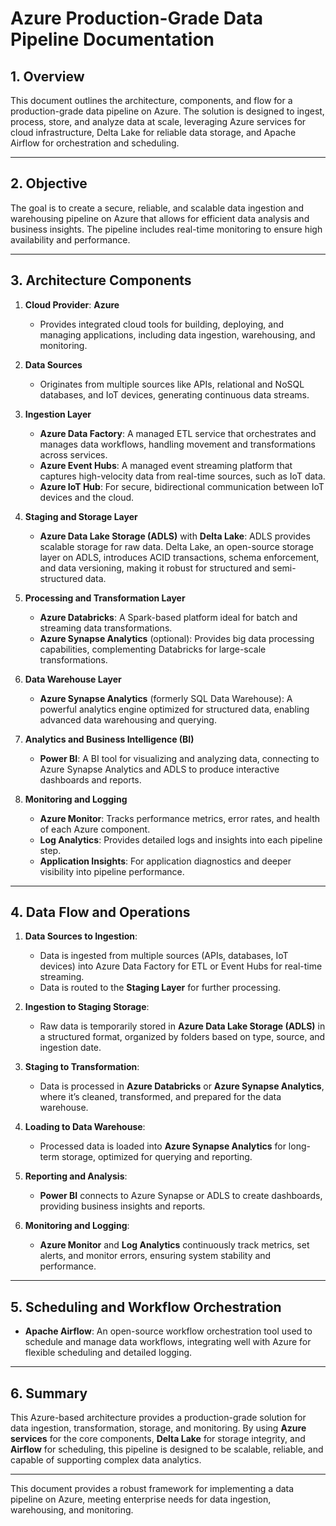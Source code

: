 
# Azure Production-Grade Data Pipeline Documentation

## 1. Overview

This document outlines the architecture, components, and flow for a production-grade data pipeline on Azure. The solution is designed to ingest, process, store, and analyze data at scale, leveraging Azure services for cloud infrastructure, Delta Lake for reliable data storage, and Apache Airflow for orchestration and scheduling.

---

## 2. Objective

The goal is to create a secure, reliable, and scalable data ingestion and warehousing pipeline on Azure that allows for efficient data analysis and business insights. The pipeline includes real-time monitoring to ensure high availability and performance.

---

## 3. Architecture Components

1. **Cloud Provider**: **Azure**
   - Provides integrated cloud tools for building, deploying, and managing applications, including data ingestion, warehousing, and monitoring.

2. **Data Sources**
   - Originates from multiple sources like APIs, relational and NoSQL databases, and IoT devices, generating continuous data streams.

3. **Ingestion Layer**
   - **Azure Data Factory**: A managed ETL service that orchestrates and manages data workflows, handling movement and transformations across services.
   - **Azure Event Hubs**: A managed event streaming platform that captures high-velocity data from real-time sources, such as IoT data.
   - **Azure IoT Hub**: For secure, bidirectional communication between IoT devices and the cloud.

4. **Staging and Storage Layer**
   - **Azure Data Lake Storage (ADLS)** with **Delta Lake**: ADLS provides scalable storage for raw data. Delta Lake, an open-source storage layer on ADLS, introduces ACID transactions, schema enforcement, and data versioning, making it robust for structured and semi-structured data.

5. **Processing and Transformation Layer**
   - **Azure Databricks**: A Spark-based platform ideal for batch and streaming data transformations.
   - **Azure Synapse Analytics** (optional): Provides big data processing capabilities, complementing Databricks for large-scale transformations.

6. **Data Warehouse Layer**
   - **Azure Synapse Analytics** (formerly SQL Data Warehouse): A powerful analytics engine optimized for structured data, enabling advanced data warehousing and querying.

7. **Analytics and Business Intelligence (BI)**
   - **Power BI**: A BI tool for visualizing and analyzing data, connecting to Azure Synapse Analytics and ADLS to produce interactive dashboards and reports.

8. **Monitoring and Logging**
   - **Azure Monitor**: Tracks performance metrics, error rates, and health of each Azure component.
   - **Log Analytics**: Provides detailed logs and insights into each pipeline step.
   - **Application Insights**: For application diagnostics and deeper visibility into pipeline performance.

---

## 4. Data Flow and Operations

1. **Data Sources to Ingestion**:
   - Data is ingested from multiple sources (APIs, databases, IoT devices) into Azure Data Factory for ETL or Event Hubs for real-time streaming.
   - Data is routed to the **Staging Layer** for further processing.

2. **Ingestion to Staging Storage**:
   - Raw data is temporarily stored in **Azure Data Lake Storage (ADLS)** in a structured format, organized by folders based on type, source, and ingestion date.

3. **Staging to Transformation**:
   - Data is processed in **Azure Databricks** or **Azure Synapse Analytics**, where it’s cleaned, transformed, and prepared for the data warehouse.

4. **Loading to Data Warehouse**:
   - Processed data is loaded into **Azure Synapse Analytics** for long-term storage, optimized for querying and reporting.

5. **Reporting and Analysis**:
   - **Power BI** connects to Azure Synapse or ADLS to create dashboards, providing business insights and reports.

6. **Monitoring and Logging**:
   - **Azure Monitor** and **Log Analytics** continuously track metrics, set alerts, and monitor errors, ensuring system stability and performance.

---

## 5. Scheduling and Workflow Orchestration

- **Apache Airflow**: An open-source workflow orchestration tool used to schedule and manage data workflows, integrating well with Azure for flexible scheduling and detailed logging.



---

## 6. Summary

This Azure-based architecture provides a production-grade solution for data ingestion, transformation, storage, and monitoring. By using **Azure services** for the core components, **Delta Lake** for storage integrity, and **Airflow** for scheduling, this pipeline is designed to be scalable, reliable, and capable of supporting complex data analytics.

---

This document provides a robust framework for implementing a data pipeline on Azure, meeting enterprise needs for data ingestion, warehousing, and monitoring.
